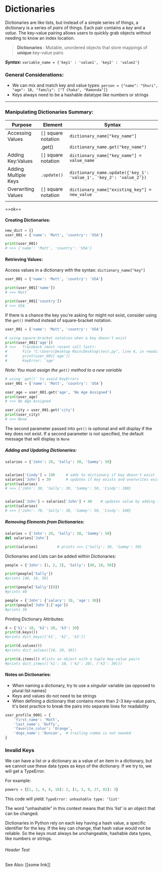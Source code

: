 # Dictionaries

Dictionaries are like lists, but instead of a simple series of things, a dictionary is a series of *pairs* of things.
Each pair contains a *key* and a *value*. The key-value pairing allows users to quickly grab objects without needing to know an index location.

> **Dictionaries** : Mutable, unordered objects that store mappings of **unique** key-value pairs


***Syntax:***
`variable_name = {'key1' : 'value1', 'key2' : 'value2'}`

### General Considerations:
- We can mix and match key and value types:
		`person = {"name": "Shuri", "age": 18, "family": ["T Chaka", "Ramonda"]}`
- Keys always need to be a hashable datatype like numbers or strings
---

### Manipulating Dictionaries Summary:
| Purpose              | Element              | Syntax                                                             |
| -------------------- | -------------------- | ------------------------------------------------------------------ |
| Accessing Values     | `[]` square notation | `dictionary_name["key_name"]`                                      |
|                      | .get()               | `dictionary_name.get("key_name")`                                  |
| Adding Key:Values    | `[]` square notation | `dictionary_name["key_name"] = value_name`                         |
| Adding Multiple Keys | `.update()`          | `dictionary_name.update({'key_1': 'value_1', 'key_2': 'value_2'})` |
| Overwriting Values   | `[]` square notation | `dictionary_name["existing_key"] = new_value`                      |
|                      |                      |                                                                    |
 
 
 ==ok==
 #### Creating Dictionaries:
 ```py
new_dict = {}
user_001 = {'name': 'Matt', 'country': 'USA'}

print(user_001)
# >>> {'name': 'Matt', 'country': 'USA'}
```
 
 #### Retrieving Values:
 Access values in a dictionary with the syntax: 	`dictionary_name["key"]`
```py
user_001 = {'name': 'Matt', 'country': 'USA'}

print(user_001['name'])
# >>> Matt

print(user_001['country'])
# >>> USA
```

If there is a chance the key you're asking for might not exist, consider using the `get()` method instead of square-bracket notation.
```py
user_001 = {'name': 'Matt', 'country': 'USA'}

# using square-bracket notation when a key doesn't exist
print(user_001['age'])
# >>> 	Traceback (most recent call last):
#  		File "C:\Users\Desktop Main\Desktop\test.py", line 4, in <module>
#    	print(user_001['age'])
#		KeyError: 'age'
```

*Note: You must assign the `get()` method to a new variable*
```py
# using `get()` to avoid KeyErrors
user_001 = {'name': 'Matt', 'country': 'USA'}

user_age = user_001.get('age', 'No Age Assigned')
print(user_age)
# >>> No Age Assigned

user_city = user_001.get('city')
print(user_city)
# >>> None

```

The second parameter passed into `get()` is optional and will display if the key does not exist.
If a second parameter is not specified, the default message that will display is `None`



##### Adding and Updating Dictionaries:
```py
salaries = {'John': 20, 'Sally': 30, 'Sammy': 50}


salaries['Cindy'] = 100 	# adds to dictionary if key doesn't exist
salaries['John'] = 30		# updates if key exists and overwrites existing key
print(salaries)
# >>> {'John': 30, 'Sally': 30, 'Sammy': 50, 'Cindy': 100}


salaries['John'] = salaries['John'] + 40	# updates value by adding to existing value
print(salaries)
# >>> {'John': 70, 'Sally': 30, 'Sammy': 50, 'Cindy': 100}
```

##### Removing Elements from Dictionaries:
```py
salaries = {'John': 20, 'Sally': 30, 'Sammy': 50}
del salaries['John']

print(salaries)			# prints >>> {'Sally': 30, 'Sammy': 50}
```


Dictionaries and Lists can be added within Dictionaries:
```py
people = {'John': [1, 2, 3], 'Sally': [40, 10, 50]}

print(people['Sally'])
#prints [40, 10, 50]

print(people['Sally'][0])
#prints 40

people = {'John': {'salary': 10, 'age': 30}}
print(people['John'];['age'])
#prints 30
```

Printing Dictionary Attributes:
```py
d = {'k1': 10, 'k2': 20, 'k3': 30}
print(d.keys())
#prints dict_keys(['k1', 'k2', 'k3'])

print(d.values())
#prints dict_values([10, 20, 30])

print(d.items()) #lists an object with a tuple key-value pairs
#prints dict_itmes(['k1': 10, ('k2': 20), ('k3': 30)])
```

#### Notes on Dictionaries:
- When naming  a dictionary, try to use a *singular*  variable (as opposed to plural list names)
- Keys and values do not need to be strings
- When defining a dictionary that contains more than 2-3 key-value pairs, it's best practice to break the pairs into separate lines for readability

```py
user_profile_0001 = {
	'first_name': 'Matt',
	'last_name': 'Duffy',
	'favorite_color': 'Orange',
	'dogs_name': 'Duncan',	# trailing comma is not needed
}
```

### Invalid Keys

We can have a list or a dictionary as a value of an item in a dictionary, but we cannot use these data types as keys of the dictionary. If we try to, we will get a TypeError.

For example:
```py
powers = {[1, 2, 4, 8, 16]: 2, [1, 3, 9, 27, 81]: 3}
```

This code will yield:
`TypeError: unhashable type: 'list'`

The word “unhashable” in this context means that this ‘list’ is an object that can be changed.

Dictionaries in Python rely on each key having a hash value, a specific identifier for the key. 
If the key can change, that hash value would not be reliable. 
So the keys must always be unchangeable, hashable data types, like numbers or strings.

###### Header Test
See Also: [[some link]]